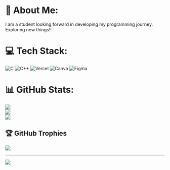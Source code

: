 # 💫 About Me:
I am a student looking forward in developing my programming journey. <br>Exploring new things!!


# 💻 Tech Stack:
![C](https://img.shields.io/badge/c-%2300599C.svg?style=for-the-badge&logo=c&logoColor=white) ![C++](https://img.shields.io/badge/c++-%2300599C.svg?style=for-the-badge&logo=c%2B%2B&logoColor=white) ![Vercel](https://img.shields.io/badge/vercel-%23000000.svg?style=for-the-badge&logo=vercel&logoColor=white) ![Canva](https://img.shields.io/badge/Canva-%2300C4CC.svg?style=for-the-badge&logo=Canva&logoColor=white) 	![Figma](https://img.shields.io/badge/figma-%23F24E1E.svg?style=for-the-badge&logo=figma&logoColor=white)
# 📊 GitHub Stats:
![](https://github-readme-stats.vercel.app/api?username=Mahalekshmi02&theme=dark&hide_border=false&include_all_commits=false&count_private=false)<br/>
![](https://github-readme-streak-stats.herokuapp.com/?user=Mahalekshmi02&theme=dark&hide_border=false)<br/>
![](https://github-readme-stats.vercel.app/api/top-langs/?username=Mahalekshmi02&theme=dark&hide_border=false&include_all_commits=false&count_private=false&layout=compact)

## 🏆 GitHub Trophies
![](https://github-profile-trophy.vercel.app/?username=Mahalekshmi02&theme=radical&no-frame=false&no-bg=true&margin-w=4)

---
[![](https://visitcount.itsvg.in/api?id=Mahalekshmi02&icon=0&color=0)](https://visitcount.itsvg.in)

<!-- Proudly created with GPRM ( https://gprm.itsvg.in ) -->
